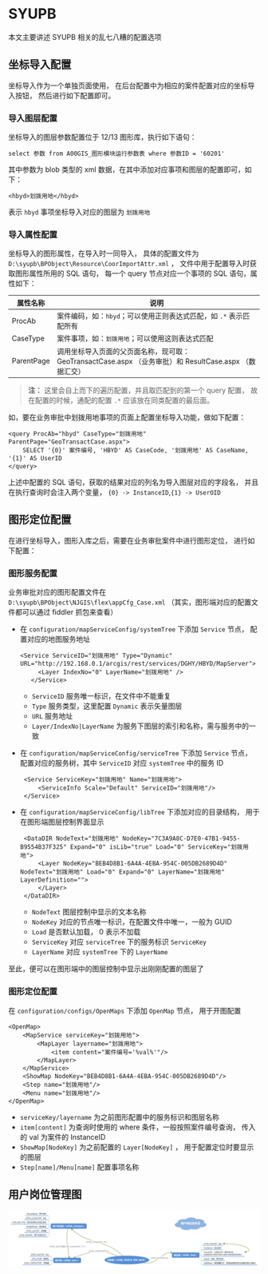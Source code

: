 # SYUPB

本文主要讲述 SYUPB 相关的乱七八糟的配置选项

## 坐标导入配置

坐标导入作为一个单独页面使用，
在后台配置中为相应的案件配置对应的坐标导入按钮，
然后进行如下配置即可。

### 导入图层配置

坐标导入的图层参数配置位于 12/13 图形库，执行如下语句：

```
select 参数 from A00GIS_图形模块运行参数表 where 参数ID = '60201'
```

其中参数为 blob 类型的 xml 数据，在其中添加对应事项和图层的配置即可，如下：

```
<hbyd>划拨用地</hbyd>
```

表示 `hbyd` 事项坐标导入对应的图层为 `划拨用地`

### 导入属性配置

坐标导入的图形属性，在导入时一同导入，
具体的配置文件为 `D:\syupb\BPObject\Resource\CoorImportAttr.xml` ，
文件中用于配置导入时获取图形属性所用的 SQL 语句，
每一个 query 节点对应一个事项的 SQL 语句，属性如下：

 属性名称 | 说明 
 -------- | -------
 ProcAb | 案件编码，如：`hbyd`；可以使用正则表达式匹配，如 `.*` 表示匹配所有
 CaseType | 案件事项，如：`划拨用地`；可以使用这则表达式匹配
 ParentPage | 调用坐标导入页面的父页面名称，现可取： GeoTransactCase.aspx （业务审批）和 ResultCase.aspx （数据汇交）

> **注：** 这里会自上而下的遍历配置，并且取匹配到的第一个 query 配置，
> 故在配置的时候，通配的配置 `.*` 应该放在同类配置的最后面。

如，要在业务审批中划拨用地事项的页面上配置坐标导入功能，做如下配置：

```
<query ProcAb="hbyd" CaseType="划拨用地" ParentPage="GeoTransactCase.aspx">
    SELECT '{0}' 案件编号, 'HBYD' AS CaseCode, '划拨用地' AS CaseName, '{1}' AS UserID
</query>
```

上述中配置的 SQL 语句，获取的结果对应的列名为导入图层对应的字段名，
并且在执行查询时会注入两个变量， `{0} -> InstanceID`,`{1} -> UserOID`

## 图形定位配置

在进行坐标导入，图形入库之后，需要在业务审批案件中进行图形定位，
进行如下配置：

### 图形服务配置

业务审批对应的图形配置文件在 `D:\syupb\BPObject\NJGIS\flex\appCfg_Case.xml` 
（其实，图形端对应的配置文件都可以通过 fiddler 抓包来查看）  
  
 - 在 `configuration/mapServiceConfig/systemTree` 下添加 `Service` 节点，
   配置对应的地图服务地址

   ```
   <Service ServiceID="划拨用地" Type="Dynamic" URL="http://192.168.0.1/arcgis/rest/services/DGHY/HBYD/MapServer">
        <Layer IndexNo="0" LayerName="划拨用地" />
      </Service>
   ```

   * `ServiceID` 服务唯一标识，在文件中不能重复
   * `Type` 服务类型，这里配置 `Dynamic` 表示矢量图层
   * `URL` 服务地址
   * `Layer/IndexNo|LayerName` 为服务下图层的索引和名称，需与服务中的一致

 - 在 `configuration/mapServiceConfig/serviceTree` 下添加 `Service` 节点，
   配置对应的服务树，其中 `ServiceID` 对应 `systemTree` 中的服务 ID

   ```
    <Service ServiceKey="划拨用地" Name="划拨用地">
        <ServiceInfo Scale="Default" ServiceID="划拨用地"/>
    </Service>
   ```

 - 在 `configuration/mapServiceConfig/libTree` 下添加对应的目录结构，
   用于在图形端图层控制界面显示

   ```
    <DataDIR NodeText="划拨用地" NodeKey="7C3A9A8C-D7E0-47B1-9455-B9554B37F325" Expand="0" isLib="true" Load="0" ServiceKey="划拨用地">
	    <Layer NodeKey="BEB4D8B1-6A4A-4EBA-954C-005DB2689D4D" NodeText="划拨用地" Load="0" Expand="0" LayerName="划拨用地" LayerDefinition="">
	    </Layer>
    </DataDIR>
   ```

   * `NodeText` 图层控制中显示的文本名称
   * `NodeKey` 对应的节点唯一标识，在配置文件中唯一，一般为 GUID
   * `Load` 是否默认加载， 0 表示不加载
   * `ServiceKey` 对应 `serviceTree` 下的服务标识 `ServiceKey`
   * `LayerName` 对应 `systemTree` 下的 `LayerName`

至此，便可以在图形端中的图层控制中显示出刚刚配置的图层了

### 图形定位配置

在 `configuration/configs/OpenMaps` 下添加 `OpenMap` 节点，
用于开图配置

```
<OpenMap>
    <MapService serviceKey="划拨用地">
        <MapLayer layername="划拨用地">
            <item content="案件编号='%val%'"/>
        </MapLayer>
    </MapService>
    <ShowMap NodeKey="BEB4D8B1-6A4A-4EBA-954C-005DB2689D4D"/>
    <Step name="划拨用地"/>
    <Menu name="划拨用地"/>
</OpenMap>
```

 - `serviceKey/layername` 为之前图形配置中的服务标识和图层名称
 - `item[content]` 为查询时使用的 where 条件，一般按照案件编号查询，
   传入的 val 为案件的 InstanceID
 - `ShowMap[NodeKey]` 为之前配置的 `Layer[NodeKey]` ，
   用于配置定位时要显示的图层
 - `Step[name]/Menu[name]` 配置事项名称

## 用户岗位管理图

![用于岗位关系图](images/UCML_User_Post.png)
